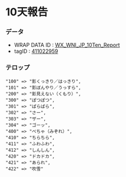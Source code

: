 # 10天報告

### データ
- WRAP DATA ID : [WX_WNI_JP_10Ten_Report](https://goo.gl/df5Frm)
- tagID : [411022959](http://data-catalog.wni.co.jp/data_catalog/view.cgi?tagid=411022959)

### テロップ
```
"100" => "影くっきり／はっきり",
"101" => "影ぼんやり／うっすら",
"200" => "影見えない（くもり）",
"300" => "ぽつぽつ",
"301" => "ぱらぱら",
"302" => "さー",
"303" => "ザー",
"304" => "ゴーッ",
"400" => "べちゃ（みぞれ）",
"410" => "ちらちら",
"411" => "ふわふわ",
"412" => "しんしん",
"420" => "ドカドカ",
"421" => "あられ",
"422" => "吹雪"
```

